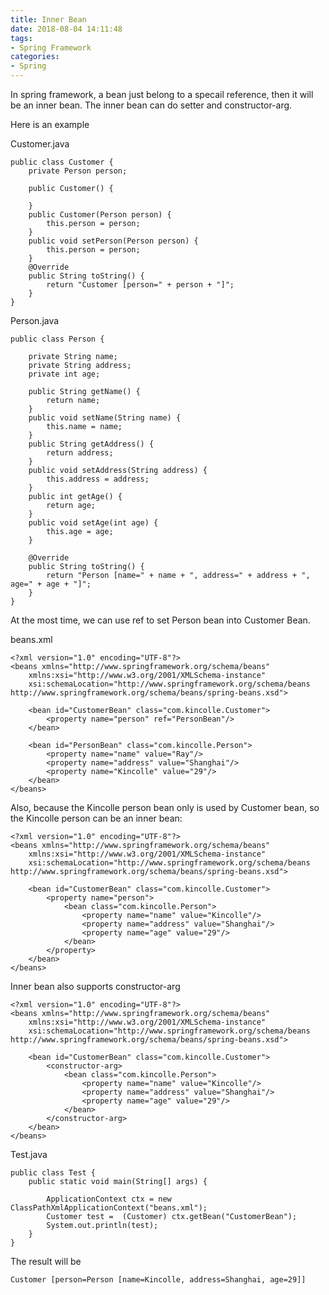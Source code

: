 ```yaml
---
title: Inner Bean
date: 2018-08-04 14:11:48
tags:
- Spring Framework
categories:
- Spring
---
```


In spring framework, a bean just belong to a specail reference, then it will be an inner bean. The inner bean can do setter and constructor-arg.

Here is an example  

Customer.java


	public class Customer {	 
		private Person person;
		
		public Customer() {
	 
		}
		public Customer(Person person) {
			this.person = person;
		}
		public void setPerson(Person person) {
			this.person = person;
		}
		@Override
		public String toString() {
			return "Customer [person=" + person + "]";
		}
	}

Person.java


	public class Person {
	 
		private String name;
		private String address;
		private int age;
		
		public String getName() {
			return name;
		}
		public void setName(String name) {
			this.name = name;
		}
		public String getAddress() {
			return address;
		}
		public void setAddress(String address) {
			this.address = address;
		}
		public int getAge() {
			return age;
		}
		public void setAge(int age) {
			this.age = age;
		}
		
		@Override
		public String toString() {
			return "Person [name=" + name + ", address=" + address + ", age=" + age + "]";
		}
	}

At the most time, we can use ref to set Person bean into Customer Bean. 

beans.xml
	
	<?xml version="1.0" encoding="UTF-8"?>
	<beans xmlns="http://www.springframework.org/schema/beans"
		xmlns:xsi="http://www.w3.org/2001/XMLSchema-instance"
		xsi:schemaLocation="http://www.springframework.org/schema/beans http://www.springframework.org/schema/beans/spring-beans.xsd">
	 
		<bean id="CustomerBean" class="com.kincolle.Customer">
			<property name="person" ref="PersonBean"/>
		</bean>
		
		<bean id="PersonBean" class="com.kincolle.Person">
			<property name="name" value="Ray"/>
			<property name="address" value="Shanghai"/>
			<property name="Kincolle" value="29"/>
		</bean>
	</beans>

Also, because the Kincolle person bean only is used by Customer bean, so the Kincolle person can be an inner bean:

	<?xml version="1.0" encoding="UTF-8"?>
	<beans xmlns="http://www.springframework.org/schema/beans"
		xmlns:xsi="http://www.w3.org/2001/XMLSchema-instance"
		xsi:schemaLocation="http://www.springframework.org/schema/beans http://www.springframework.org/schema/beans/spring-beans.xsd">
	 
		<bean id="CustomerBean" class="com.kincolle.Customer">
			<property name="person">
				<bean class="com.kincolle.Person">
					<property name="name" value="Kincolle"/>
					<property name="address" value="Shanghai"/>
					<property name="age" value="29"/>
				</bean>		
			</property>
		</bean>
	</beans>

Inner bean also supports constructor-arg
	
	<?xml version="1.0" encoding="UTF-8"?>
	<beans xmlns="http://www.springframework.org/schema/beans"
		xmlns:xsi="http://www.w3.org/2001/XMLSchema-instance"
		xsi:schemaLocation="http://www.springframework.org/schema/beans http://www.springframework.org/schema/beans/spring-beans.xsd">
	 
		<bean id="CustomerBean" class="com.kincolle.Customer">
			<constructor-arg>
				<bean class="com.kincolle.Person">
					<property name="name" value="Kincolle"/>
					<property name="address" value="Shanghai"/>
					<property name="age" value="29"/>
				</bean>		
			</constructor-arg>
		</bean>
	</beans>

Test.java

	public class Test {	 
		public static void main(String[] args) {
			
			ApplicationContext ctx = new ClassPathXmlApplicationContext("beans.xml");
			Customer test =  (Customer) ctx.getBean("CustomerBean");
			System.out.println(test);
		}
	}

The result will be


	Customer [person=Person [name=Kincolle, address=Shanghai, age=29]]